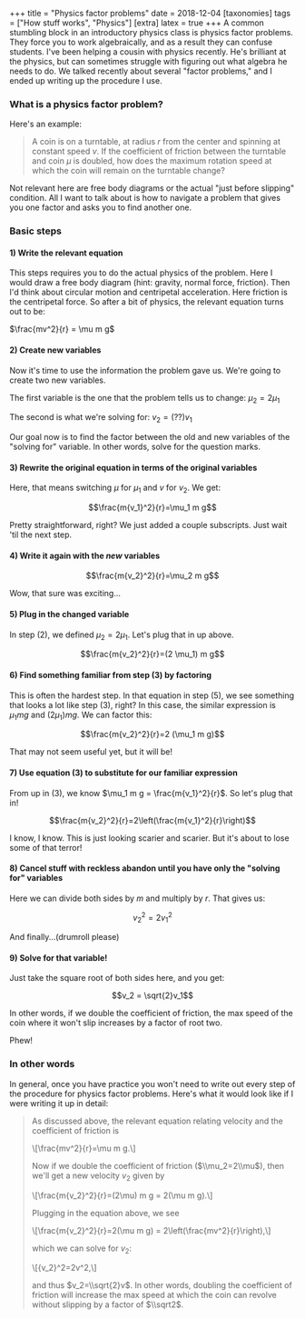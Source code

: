 +++
title = "Physics factor problems"
date = 2018-12-04
[taxonomies]
tags = ["How stuff works", "Physics"]
[extra]
latex = true
+++
A common stumbling block in an introductory physics class is physics factor
problems. They force you to work algebraically, and as a result they can
confuse students. I've been helping a cousin with physics recently. He's
brilliant at the physics, but can sometimes struggle with figuring out what
algebra he needs to do. We talked recently about several "factor problems,"
and I ended up writing up the procedure I use.

### What is a physics factor problem?

Here's an example:

> A coin is on a turntable, at radius $r$ from the center and spinning at
> constant speed $v$. If the coefficient of friction between the turntable
> and coin $\mu$ is doubled, how does the maximum rotation speed at which
> the coin will remain on the turntable change?

Not relevant here are free body diagrams or the actual "just before
slipping" condition. All I want to talk about is how to navigate a problem
that gives you one factor and asks you to find another one.

### Basic steps

#### 1) Write the relevant equation

This steps requires you to do the actual physics of the problem. Here I would draw a free body diagram (hint: gravity, normal force, friction). Then I'd think about circular motion and centripetal acceleration. Here friction is the centripetal force. So after a bit of physics, the relevant equation turns out to be:

$\frac{mv^2}{r} = \mu m g$

#### 2) Create new variables

Now it's time to use the information the problem gave us. We're going to
create two new variables.

The first variable is the one that the problem tells us to change: $\mu_2=2\mu_1$

The second is what we're solving for: $v_2=(??)v_1$

Our goal now is to find the factor between the old and new variables of the
"solving for" variable. In other words, solve for the question marks.

#### 3) Rewrite the original equation in terms of the original variables

Here, that means switching $\mu$ for $\mu_1$ and $v$ for $v_2$. We get:

$$\frac{m{v_1}^2}{r}=\mu_1 m g$$

Pretty straightforward, right? We just added a couple subscripts. Just wait
'til the next step.

#### 4) Write it again with the _new_ variables

$$\frac{m{v_2}^2}{r}=\mu_2 m g$$

Wow, that sure was exciting...

#### 5) Plug in the changed variable

In step (2), we defined $\mu_2=2\mu_1$. Let's plug that in up above.

$$\frac{m{v_2}^2}{r}=(2 \mu_1) m g$$

#### 6) Find something familiar from step (3) by factoring

This is often the hardest step. In that equation in step (5), we see
something that looks a lot like step (3), right? In this case, the similar
expression is $\mu_1 m g$ and $(2 \mu_1) m g$. We can factor
this:

$$\frac{m{v_2}^2}{r}=2 (\mu_1 m g)$$

That may not seem useful yet, but it will be!

#### 7) Use equation (3) to substitute for our familiar expression

From up in (3), we know $\mu_1  m g = \frac{m{v_1}^2}{r}$. So let's plug that in!

$$\frac{m{v_2}^2}{r}=2\left(\frac{m{v_1}^2}{r}\right)$$

I know, I know. This is just looking scarier and scarier. But it's about to lose some of that terror!

#### 8) Cancel stuff with reckless abandon until you have only the "solving for" variables

Here we can divide both sides by $m$ and multiply by $r$. That gives us:

$${v_2}^2=2{v_1}^2$$

And finally...(drumroll please)

#### 9) Solve for that variable!

Just take the square root of both sides here, and you get:

$$v_2 = \sqrt{2}v_1$$

In other words, if we double the coefficient of friction, the max speed of the coin where it won't slip increases by a factor of root two.

Phew!

### In other words

In general, once you have practice you won't need to write out every step of the procedure for physics factor problems. Here's what it would look like if I were writing it up in detail:

> As discussed above, the relevant equation relating velocity and the coefficient of friction is
>
> \\\[\\frac{mv^2}{r}=\\mu m g.\\]
>
> Now if we double the coefficient of friction ($\\mu_2=2\\mu$), then we'll get a new velocity $v_2$ given by
>
> \\\[\\frac{m{v_2}^2}{r}=(2\\mu) m g = 2(\\mu m g).\\]
>
> Plugging in the equation above, we see
>
> \\\[\\frac{m{v_2}^2}{r}=2(\\mu m g) = 2\\left(\\frac{mv^2}{r}\\right),\\]
>
> which we can solve for $v_2$:
>
> \\\[{v_2}^2=2v^2,\\]
>
> and thus $v_2=\\sqrt{2}v$. In other words, doubling the coefficient of friction will increase the max speed at which the coin can revolve without slipping by a factor of $\\sqrt2$.
